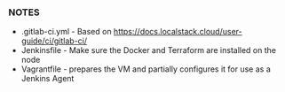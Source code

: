 ### NOTES

* .gitlab-ci.yml - Based on https://docs.localstack.cloud/user-guide/ci/gitlab-ci/
* Jenkinsfile - Make sure the Docker and Terraform are installed on the node
* Vagrantfile - prepares the VM and partially configures it for use as a Jenkins Agent

